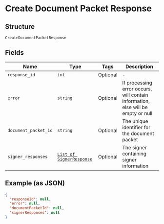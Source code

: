 
# Create Document Packet Response

## Structure

`CreateDocumentPacketResponse`

## Fields

| Name | Type | Tags | Description |
|  --- | --- | --- | --- |
| `response_id` | `int` | Optional | - |
| `error` | `string` | Optional | If processing error occurs, will contain information, else will be empty or null |
| `document_packet_id` | `string` | Optional | The unique identifier for the document packet |
| `signer_responses` | [`List of SignerResponse`](../../doc/models/signer-response.md) | Optional | The signer containing signer information |

## Example (as JSON)

```json
{
  "responseId": null,
  "error": null,
  "documentPacketId": null,
  "signerResponses": null
}
```

